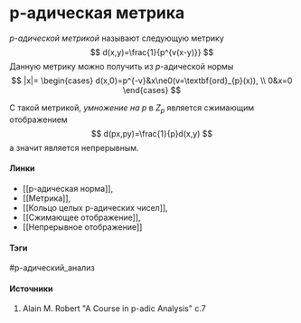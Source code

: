 # p-адическая метрика
*$p$-адической метрикой* называют следующую метрику
$$
d(x,y)=\frac{1}{p^{v(x-y)}}
$$
Данную метрику можно получить из $p$-адической нормы
$$
|x|=
\begin{cases}
d(x,0)=p^{-v}&x\ne0(v=\textbf{ord}_{p}(x)), \\
0&x=0
\end{cases} 
$$

С такой метрикой, *умножение на $p$* в $Z_{p}$ является сжимающим отображением
$$
d(px,py)=\frac{1}{p}d(x,y)
$$
а значит является непрерывным.
#### Линки
- [[p-адическая норма]],
- [[Метрика]],
- [[Кольцо целых p-адических чисел]],
- [[Сжимающее отображение]],
- [[Непрерывное отображение]]
#### Тэги
 #p-адический_анализ 
#### Источники
1. Alain M. Robert "A Course in p-adic Analysis" c.7